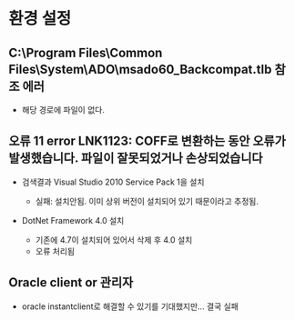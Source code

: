 # 환경 설정

## C:\Program Files\Common Files\System\ADO\msado60_Backcompat.tlb 참조 에러

- 해당 경로에 파일이 없다.

## 오류 11 error LNK1123: COFF로 변환하는 동안 오류가 발생했습니다. 파일이 잘못되었거나 손상되었습니다

- 검색결과 Visual Studio 2010 Service Pack 1을 설치
  - 실패: 설치안됨. 이미 상위 버전이 설치되어 있기 때문이라고 추정됨.

- DotNet Framework 4.0 설치
  - 기존에 4.7이 설치되어 있어서 삭제 후 4.0 설치
  - 오류 처리됨

## Oracle client or 관리자

- oracle instantclient로 해결할 수 있기를 기대했지만... 결국 실패
